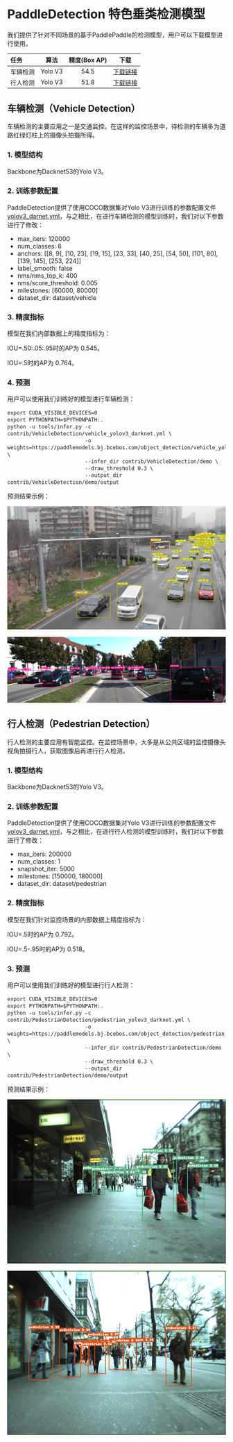 # PaddleDetection 特色垂类检测模型

我们提供了针对不同场景的基于PaddlePaddle的检测模型，用户可以下载模型进行使用。

| 任务                 | 算法 | 精度(Box AP) | 下载                                                                                |
|:---------------------|:---------:|:------:| :---------------------------------------------------------------------------------: |
| 车辆检测    |  Yolo V3  |  54.5  | [下载链接](https://paddlemodels.bj.bcebos.com/object_detection/vehicle_yolov3_darknet.tar) |
| 行人检测 |  Yolo V3  |  51.8  | [下载链接](https://paddlemodels.bj.bcebos.com/object_detection/pedestrian_yolov3_darknet.tar) |


## 车辆检测（Vehicle Detection）

车辆检测的主要应用之一是交通监控。在这样的监控场景中，待检测的车辆多为道路红绿灯柱上的摄像头拍摄所得。

### 1. 模型结构

Backbone为Dacknet53的Yolo V3。

### 2. 训练参数配置

PaddleDetection提供了使用COCO数据集对Yolo V3进行训练的参数配置文件[yolov3_darnet.yml](https://github.com/PaddlePaddle/models/blob/develop/PaddleCV/PaddleDetection/configs/yolov3_darknet.yml)，与之相比，在进行车辆检测的模型训练时，我们对以下参数进行了修改：

* max_iters: 120000
* num_classes: 6
* anchors: [[8, 9], [10, 23], [19, 15], [23, 33], [40, 25], [54, 50], [101, 80], [139, 145], [253, 224]]
* label_smooth: false
* nms/nms_top_k: 400
* nms/score_threshold: 0.005
* milestones: [60000, 80000]
* dataset_dir: dataset/vehicle

### 3. 精度指标

模型在我们内部数据上的精度指标为：

IOU=.50:.05:.95时的AP为 0.545。

IOU=.5时的AP为 0.764。

### 4. 预测

用户可以使用我们训练好的模型进行车辆检测：

```
export CUDA_VISIBLE_DEVICES=0
export PYTHONPATH=$PYTHONPATH:.
python -u tools/infer.py -c contrib/VehicleDetection/vehicle_yolov3_darknet.yml \
                         -o weights=https://paddlemodels.bj.bcebos.com/object_detection/vehicle_yolov3_darknet.tar \ 
                         --infer_dir contrib/VehicleDetection/demo \
                         --draw_threshold 0.3 \
                         --output_dir contrib/VehicleDetection/demo/output

```

预测结果示例：

![](VehicleDetection/demo/output/001.jpeg)

![](VehicleDetection/demo/output/005.png)

## 行人检测（Pedestrian Detection）

行人检测的主要应用有智能监控。在监控场景中，大多是从公共区域的监控摄像头视角拍摄行人，获取图像后再进行行人检测。

### 1. 模型结构

Backbone为Dacknet53的Yolo V3。


### 2. 训练参数配置

PaddleDetection提供了使用COCO数据集对Yolo V3进行训练的参数配置文件[yolov3_darnet.yml](https://github.com/PaddlePaddle/models/blob/develop/PaddleCV/PaddleDetection/configs/yolov3_darknet.yml)，与之相比，在进行行人检测的模型训练时，我们对以下参数进行了修改：

* max_iters: 200000
* num_classes: 1
* snapshot_iter: 5000
* milestones: [150000, 180000]
* dataset_dir: dataset/pedestrian

### 2. 精度指标

模型在我们针对监控场景的内部数据上精度指标为：

IOU=.5时的AP为 0.792。

IOU=.5-.95时的AP为 0.518。

### 3. 预测

用户可以使用我们训练好的模型进行行人检测：

```
export CUDA_VISIBLE_DEVICES=0
export PYTHONPATH=$PYTHONPATH:.
python -u tools/infer.py -c contrib/PedestrianDetection/pedestrian_yolov3_darknet.yml \ 
                         -o weights=https://paddlemodels.bj.bcebos.com/object_detection/pedestrian_yolov3_darknet.tar \
                         --infer_dir contrib/PedestrianDetection/demo \ 
                         --draw_threshold 0.3 \
                         --output_dir contrib/PedestrianDetection/demo/output
```

预测结果示例：

![](PedestrianDetection/demo/output/001.png)

![](PedestrianDetection/demo/output/004.png)
